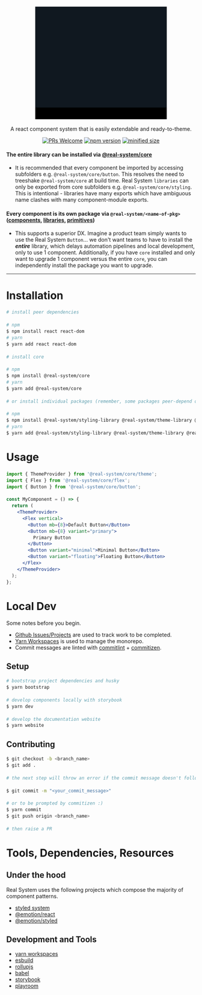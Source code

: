 <p align="center">
<img src="assets/animated-logo.gif" width="350px"  />
</p>
<p align="center">A react component system that is easily extendable and ready-to-theme.</p>
<p align="center">
<a href="http://makeapullrequest.com"><img src="https://img.shields.io/badge/PRs-welcome-brightgreen.svg?style=flat-square" alt="PRs Welcome" /></a>
<a href="https://www.npmjs.com/package/@real-system/core"><img src="https://badgen.net/npm/v/@real-system/core?label=@realsystem/core&color=blue" alt="npm version" height="18"/></a>
<a href="https://www.npmjs.com/package/@real-system/core"><img src="https://badgen.net/bundlephobia/min/@real-system/core" alt="minified size" height="18"/></a>
</p>

#### **The entire library can be installed via [@real-system/core](packages/core)**

- It is recommended that every component be imported by accessing subfolders e.g. `@real-system/core/button`. This resolves the need to treeshake `@real-system/core` at build time. Real System `libraries` can only be exported from core subfolders e.g. `@real-system/core/styling`. This is intentional - libraries have many exports which have ambiguous name clashes with many component-module exports.

#### **Every component is its own package via `@real-system/<name-of-pkg>`** ([components](packages/components), [libraries](packages/libraries), [primitives](packages/primitives))

- This supports a superior DX. Imagine a product team simply wants to use the Real System `Button`... we don't want teams to have to install the **_entire_** library, which delays automation pipelines and local development, only to use 1 component. Additionally, if you have `core` installed and only want to upgrade 1 component versus the entire `core`, you can independently install the package you want to upgrade.

<hr />

# Installation

```bash
# install peer dependencies

# npm
$ npm install react react-dom
# yarn
$ yarn add react react-dom

# install core

# npm
$ npm install @real-system/core
# yarn
$ yarn add @real-system/core

# or install individual packages (remember, some packages peer-depend on other real system packages)

# npm
$ npm install @real-system/styling-library @real-system/theme-library @real-system/utils-library @real-system/button
# yarn
$ yarn add @real-system/styling-library @real-system/theme-library @real-system/utils-library @real-system/button
```

# Usage

```jsx
import { ThemeProvider } from '@real-system/core/theme';
import { Flex } from '@real-system/core/flex';
import { Button } from '@real-system/core/button';

const MyComponent = () => {
  return (
    <ThemeProvider>
      <Flex vertical>
        <Button mb={8}>Default Button</Button>
        <Button mb={8} variant="primary">
          Primary Button
        </Button>
        <Button variant="minimal">Minimal Button</Button>
        <Button variant="floating">Floating Button</Button>
      </Flex>
    </ThemeProvider>
  );
};
```

# Local Dev

Some notes before you begin.

- [Github Issues/Projects](https://github.com/bigwoof91/real-system/issues) are used to track work to be completed.
- [Yarn Workspaces](https://yarnpkg.com/features/workspaces) is used to manage the monorepo.
- Commit messages are linted with [commitlint](https://commitlint.js.org/#/) + [commitizen](https://commitizen-tools.github.io/commitizen/).

## Setup

```bash
# bootstrap project dependencies and husky
$ yarn bootstrap

# develop components locally with storybook
$ yarn dev

# develop the documentation website
$ yarn website
```

## Contributing

```bash
$ git checkout -b <branch_name>
$ git add .

# the next step will throw an error if the commit message doesn't follow conventional-changelog standards: https://github.com/conventional-changelog/commitlint/tree/master/@commitlint/config-conventional

$ git commit -m "<your_commit_message>"

# or to be prompted by commitizen :)
$ yarn commit
$ git push origin <branch_name>

# then raise a PR
```

# Tools, Dependencies, Resources

## Under the hood

Real System uses the following projects which compose the majority of component patterns.

- [styled system](https://styled-system.com/)
- [@emotion/react](https://emotion.sh/docs/@emotion/react)
- [@emotion/styled](https://emotion.sh/docs/@emotion/styled)

## Development and Tools

- [yarn workspaces](https://yarnpkg.com/features/workspaces)
- [esbuild](https://esbuild.github.io/)
- [rollupjs](https://rollupjs.org/guide/en/)
- [babel](https://babeljs.io/)
- [storybook](https://storybook.js.org/)
- [playroom](https://github.com/seek-oss/playroom)
